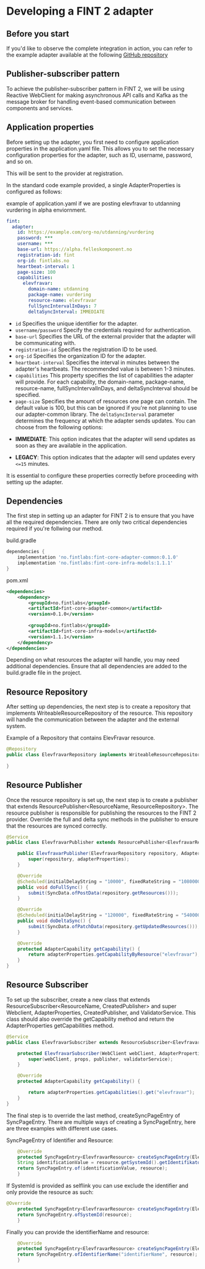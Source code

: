 # Developing a FINT 2 adapter

## Before you start
If you'd like to observe the complete integration in action, you can refer to the example adapter available at the following [GitHub repository](https://github.com/FINTLabs/fint-core-adapter-skeleton)

## Publisher-subscriber pattern
To achieve the publisher-subscriber pattern in FINT 2, we will be using Reactive WebClient for making asynchronous API calls and Kafka as the message broker for handling event-based communication between components and services.

## Application properties

Before setting up the adapter, you first need to configure application properties in the application.yaml file. This allows you to set the necessary configuration properties for the adapter, such as ID, username, password, and so on.

This will be sent to the provider at registration.

In the standard code example provided, a single AdapterProperties is configured as follows:

example of application.yaml if we are posting elevfravar to utdanning vurdering in alpha enviornment.
```yaml
fint:
  adapter:
    id: https://example.com/org-no/utdanning/vurdering
    password: ***
    username: ***
    base-url: https://alpha.felleskomponent.no
    registration-id: fint
    org-id: fintlabs.no
    heartbeat-interval: 1
    page-size: 100
    capabilities:
      elevfravar:
        domain-name: utdanning
        package-name: vurdering
        resource-name: elevfravar
        fullSyncIntervalInDays: 7
        deltaSyncInterval: IMMEDIATE
```

* `id` Specifies the unique identifier for the adapter.
* `username/password` Specify the credentials required for authentication.
* `base-url` Specifies the URL of the external provider that the adapter will be communicating with.
* `registration-id` Specifies the registration ID to be used.
* `org-id` Specifies the organization ID for the adapter.
* `heartbeat-interval` Specifies the interval in minutes between the adapter's heartbeats. The recommended value is between 1-3 minutes.
* `capabilities` This property specifies the list of capabilities the adapter will provide. For each capability, the domain-name, package-name, resource-name, fullSyncIntervalInDays, and deltaSyncInterval should be specified.
* `page-size` Specifies the amount of resources one page can contain. The default value is 100, but this can be ignored if you're not planning to use our adapter-common library.
  The `deltaSyncInterval` parameter determines the frequency at which the adapter sends updates. You can choose from the following options:

- **IMMEDIATE**: This option indicates that the adapter will send updates as soon as they are available in the application.

- **LEGACY**: This option indicates that the adapter will send updates every `<=15` minutes. 

It is essential to configure these properties correctly before proceeding with setting up the adapter.

## Dependencies

The first step in setting up an adapter for FINT 2 is to ensure that you have all the required dependencies. There are only two critical dependencies required if you're follwing our method.

build.gradle
```groovy
dependencies {
    implementation 'no.fintlabs:fint-core-adapter-common:0.1.0'
    implementation 'no.fintlabs:fint-core-infra-models:1.1.1'
}
```

pom.xml
```xml
<dependencies>
    <dependency>
        <groupId>no.fintlabs</groupId>
        <artifactId>fint-core-adapter-common</artifactId>
        <version>0.1.0</version>
        
        <groupId>no.fintlabs</groupId>
        <artifactId>fint-core-infra-models</artifactId>
        <version>1.1.1</version>
    </dependency>
</dependencies>
```

Depending on what resources the adapter will handle, you may need additional dependencies. Ensure that all dependencies are added to the build.gradle file in the project.

## Resource Repository

After setting up dependencies, the next step is to create a repository that implements WriteableResourceRepository<ResourceName> of the resource. This repository will handle the communication between the adapter and the external system.

Example of a Repository that contains ElevFravar resource.
```java
@Repository
public class ElevfravarRepository implements WriteableResourceRepository<Elevfravar> {
    
}
```

## Resource Publisher

Once the resource repository is set up, the next step is to create a publisher that extends ResourcePublisher<ResourceName, ResourceRepository<ResourceName>>. The resource publisher is responsible for publishing the resources to the FINT 2 provider. Override the full and delta sync methods in the publisher to ensure that the resources are synced correctly.

```java
@Service
public class ElevfravarPublisher extends ResourcePublisher<ElevfravarResource, ResourceRepository<ElevfravarResource>> {

    public ElevfravarPublisher(ElevfravarRepository repository, AdapterProperties adapterProperties) {
        super(repository, adapterProperties);
    }

    @Override
    @Scheduled(initialDelayString = "10000", fixedRateString = "10800000")
    public void doFullSync() {
        submit(SyncData.ofPostData(repository.getResources()));
    }

    @Override
    @Scheduled(initialDelayString = "120000", fixedRateString = "5400000")
    public void doDeltaSync() {
        submit(SyncData.ofPatchData(repository.getUpdatedResources()));
    }

    @Override
    protected AdapterCapability getCapability() {
        return adapterProperties.getCapabilityByResource("elevfravar");
    }
}
```

## Resource Subscriber

To set up the subscriber, create a new class that extends ResourceSubscriber<ResourceName, CreatedPublisher> and super Webclient, AdapterProperties, CreatedPublisher, and ValidatorService. This class should also override the getCapability method and return the AdapterProperties getCapabilities method.

```java
@Service
public class ElevfravarSubscriber extends ResourceSubscriber<ElevfravarResource, ElevfravarPublisher> {

    protected ElevfravarSubscriber(WebClient webClient, AdapterProperties props, ElevfravarPublisher publisher, ValidatorService validatorService) {
        super(webClient, props, publisher, validatorService);
    }

    @Override
    protected AdapterCapability getCapability() {

        return adapterProperties.getCapabilities().get("elevfravar");
    }
}
```


The final step is to override the last method, createSyncPageEntry of SyncPageEntry<ResourceName>. There are multiple ways of creating a SyncPageEntry, here are three examples with different use cases.

SyncPageEntry of Identifier and Resource:
```java
    @Override
    protected SyncPageEntry<ElevfravarResource> createSyncPageEntry(ElevfravarResource resource) {
    String identificationValue = resource.getSystemId().getIdentifikatorverdi();
    return SyncPageEntry.of(identificationValue, resource);
    }
```

If SystemId is provided as selflink you can use exclude the identifier and only provide the resource as such:
```java
@Override
    protected SyncPageEntry<ElevfravarResource> createSyncPageEntry(ElevfravarResource resource) {
    return SyncPageEntry.ofSystemId(resource);
    }
```

Finally you can provide the identifierName and resource:
```java
    @Override
    protected SyncPageEntry<ElevfravarResource> createSyncPageEntry(ElevfravarResource resource) {
    return SyncPageEntry.ofIdentifierName("identifierName", resource);
    }
```
